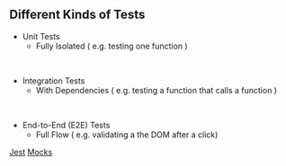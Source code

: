 ## Different Kinds of Tests

- Unit Tests
   - Fully Isolated ( e.g. testing one function )

<br>

- Integration Tests
  - With Dependencies ( e.g. testing a function that calls a function )
   
<br>


- End-to-End (E2E) Tests 
  - Full Flow ( e.g. validating a the DOM after a click)


[Jest](https://jestjs.io/)
[Mocks](https://www.harrymt.com/blog/2018/04/11/stubs-spies-and-mocks-in-js.html)